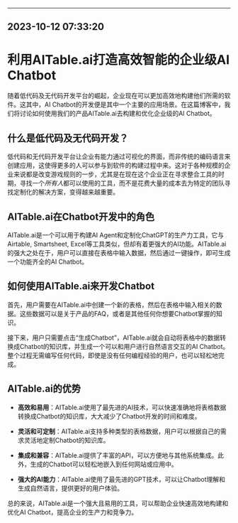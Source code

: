 

---------------------------------------------
2023-10-12 07:33:20
---------------------------------------------

# 利用AITable.ai打造高效智能的企业级AI Chatbot

随着低代码及无代码开发平台的崛起，企业现在可以更加高效地构建他们所需的软件。这其中，AI Chatbot的开发便是其中一个主要的应用场景。在这篇博客中，我们将讨论如何使用我们的产品AITable.ai去构建和优化企业级的AI Chatbot。

## 什么是低代码及无代码开发？

低代码和无代码开发平台让企业有能力通过可视化的界面，而非传统的编码语言来创建应用，这使得更多的人可以参与到软件的构建过程中来。这对于各种规模的企业来说都是改变游戏规则的一步，尤其是在现在这个企业正在寻求整合工具的时期，寻找一个*所有人*都可以使用的工具，而不是花费大量的成本去为特定的团队寻找定制化的解决方案，变得越来越重要。

## AITable.ai在Chatbot开发中的角色

AITable.ai是一个可以用于构建AI Agent和定制化ChatGPT的生产力工具，它与Airtable, Smartsheet, Excel等工具类似，但却有着更强大的AI功能。AITable.ai的强大之处在于，用户可以直接在表格中输入数据，然后通过一键操作，即可生成一个功能齐全的AI Chatbot。

## 如何使用AITable.ai来开发Chatbot

首先，用户需要在AITable.ai中创建一个新的表格，然后在表格中输入相关的数据。这些数据可以是关于产品的FAQ，或者是其他任何你想要Chatbot掌握的知识。

接下来，用户只需要点击“生成Chatbot”，AITable.ai就会自动将表格中的数据转换成Chatbot的知识库，并生成一个可以和用户进行自然语言交互的AI Chatbot。整个过程无需编写任何代码，即使是没有任何编程经验的用户，也可以轻松地完成。

## AITable.ai的优势

* **高效和易用**：AITable.ai使用了最先进的AI技术，可以快速准确地将表格数据转换成Chatbot的知识库，大大减少了Chatbot开发的时间和难度。

* **灵活和可定制**：AITable.ai支持多种类型的表格数据，用户可以根据自己的需求灵活地定制Chatbot的知识库。

* **集成和兼容**：AITable.ai提供了丰富的API，可以方便地与其他系统集成。此外，生成的Chatbot可以轻松地嵌入到任何网站或应用中。

* **强大的AI能力**：AITable.ai使用了最先进的GPT技术，可以让Chatbot理解和生成自然语言，提供更好的用户体验。

总的来说，AITable.ai是一个强大且易用的工具，可以帮助企业快速高效地构建和优化AI Chatbot，提高企业的生产力和竞争力。